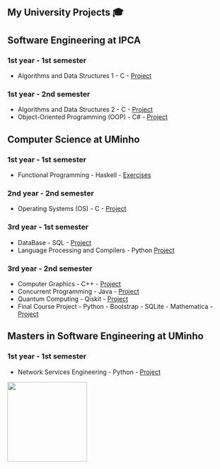 ## My University Projects 🎓

## Software Engineering at IPCA

### 1st year - 1st semester 

- Algorithms and Data Structures 1 - C - [Project ](https://github.com/carlos01amc/Projeto-AED2)

### 1st year - 2nd semester 

- Algorithms and Data Structures 2 - C - [Project ](https://github.com/carlos01amc/Projeto-AED1)
- Object-Oriented Programming (OOP) - C# - [Project ](https://github.com/carlos01amc/Projeto-POO)

## Computer Science at UMinho

### 1st year - 1st semester 
- Functional Programming - Haskell - [Exercises ](https://github.com/carlos01amc/Haskell-50q)

### 2nd year - 2nd semester 
- Operating Systems (OS) - C - [Project ](https://github.com/carlos01amc/Projeto-SO)

### 3rd year - 1st semester 
- DataBase - SQL - [Project ](https://github.com/carlos01amc/Projeto-BD)
- Language Processing and Compilers - Python [Project ](https://github.com/carlos01amc/Projeto-PLC)

### 3rd year - 2nd semester 
- Computer Graphics - C++  - [Project ](https://github.com/carlos01amc/Projeto-CG)
- Concurrent Programming - Java - [Project ](https://github.com/carlos01amc/Projeto-PC)
- Quantum Computing - Qiskit - [Project ](https://github.com/carlos01amc/Projeto-IC)
- Final Course Project - Python - Bootstrap - SQLite - Mathematica - [Project ](https://github.com/carlos01amc/Projeto-FlashesMat)

## Masters in Software Engineering at UMinho

### 1st year - 1st semester 
- Network Services Engineering - Python - [Project ](https://github.com/carlos01amc/Projeto-ESR)


<div>
  <img height="180em" align="center" src="https://github-readme-stats-eight-theta.vercel.app/api?username=carlos01amc&show_icons=true&theme=dark&include_all_commits=true&count_private=true"/>
</div>
